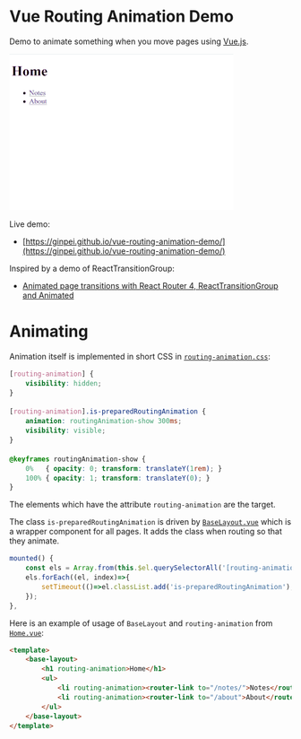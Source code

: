 # Vue Routing Animation Demo

Demo to animate something when you move pages using [Vue.js](https://vuejs.org/).

![Demo video. When you move to another page, some blocks fade in and pop up.](./doc/demo.gif)

Live demo:

- [https://ginpei.github.io/vue-routing-animation-demo/](https://ginpei.github.io/vue-routing-animation-demo/)

Inspired by a demo of ReactTransitionGroup:

- [Animated page transitions with React Router 4, ReactTransitionGroup and Animated](https://hackernoon.com/animated-page-transitions-with-react-router-4-reacttransitiongroup-and-animated-1ca17bd97a1a)

# Animating

Animation itself is implemented in short CSS in [`routing-animation.css`](https://github.com/ginpei/vue-routing-animation-demo/blob/868d6139d5c2635452c6a4f19b5cf2bdd8ac3efb/routing-animation.css):

```css
[routing-animation] {
    visibility: hidden;
}

[routing-animation].is-preparedRoutingAnimation {
    animation: routingAnimation-show 300ms;
    visibility: visible;
}

@keyframes routingAnimation-show {
    0%   { opacity: 0; transform: translateY(1rem); }
    100% { opacity: 1; transform: translateY(0); }
}
```

The elements which have the attribute `routing-animation` are the target.

The class `is-preparedRoutingAnimation` is driven by [`BaseLayout.vue`](https://github.com/ginpei/vue-routing-animation-demo/blob/868d6139d5c2635452c6a4f19b5cf2bdd8ac3efb/src/components/layouts/BaseLayout.vue#L21-L26) which is a wrapper component for all pages. It adds the class when routing so that they animate.

```javascript
mounted() {
    const els = Array.from(this.$el.querySelectorAll('[routing-animation]'));
    els.forEach((el, index)=>{
        setTimeout(()=>el.classList.add('is-preparedRoutingAnimation'), 50 * index);
    });
},
```

Here is an example of usage of `BaseLayout` and `routing-animation` from [`Home.vue`](https://github.com/ginpei/vue-routing-animation-demo/blob/868d6139d5c2635452c6a4f19b5cf2bdd8ac3efb/src/components/views/misc/Home.vue):

```html
<template>
    <base-layout>
        <h1 routing-animation>Home</h1>
        <ul>
            <li routing-animation><router-link to="/notes/">Notes</router-link></li>
            <li routing-animation><router-link to="/about">About</router-link></li>
        </ul>
    </base-layout>
</template>
```
